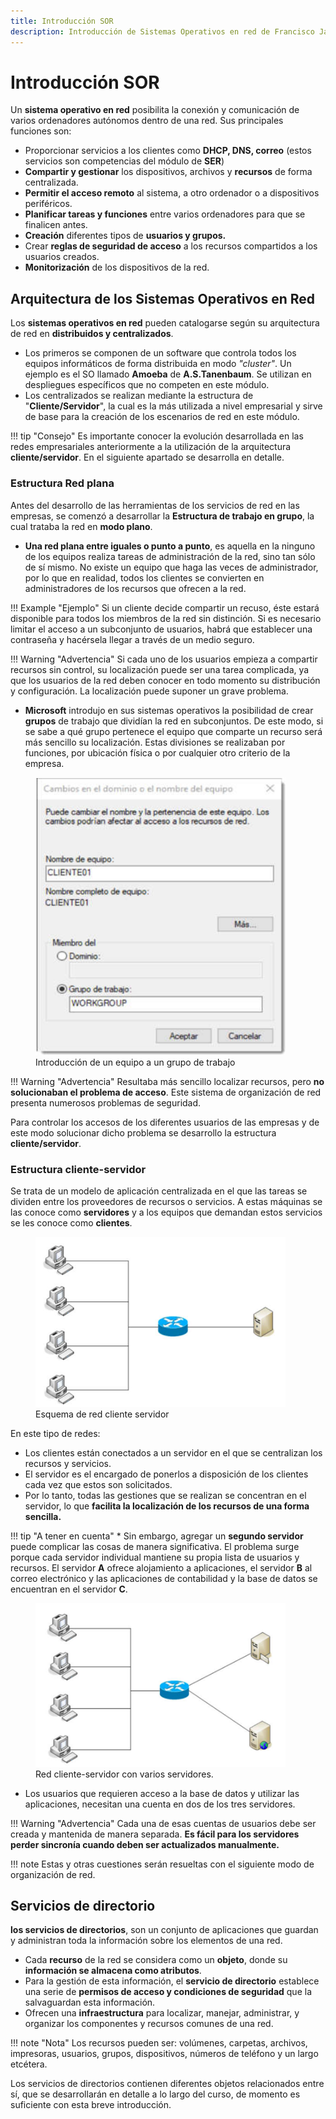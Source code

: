 ```yaml
--- 
title: Introducción SOR
description: Introducción de Sistemas Operativos en red de Francisco Javier Hernández Illán. Explicación inicial de los Sistemas Operativos en Red. Descripción escenario Cliente/Servidor 
---
```


# Introducción SOR

Un **sistema operativo en red** posibilita la conexión y comunicación de varios ordenadores autónomos dentro de una red. Sus principales funciones son:

- Proporcionar servicios a los clientes como **DHCP, DNS, correo** (estos servicios son competencias del módulo de **SER**)
- **Compartir y gestionar** los dispositivos, archivos y **recursos** de forma centralizada.
- **Permitir el acceso remoto** al sistema, a otro ordenador o a dispositivos periféricos.
- **Planificar tareas y funciones** entre varios ordenadores para que se finalicen antes.
- **Creación** diferentes tipos de **usuarios y grupos.**
- Crear **reglas de seguridad de acceso** a los recursos compartidos  a los usuarios creados.
- **Monitorización** de los dispositivos de la red.

## Arquitectura de los Sistemas Operativos en Red

Los **sistemas operativos en red** pueden catalogarse según su arquitectura de red en **distribuidos y centralizados**. 

- Los primeros se componen de un software que controla todos los equipos informáticos de forma distribuida en modo *"cluster"*. Un ejemplo es el SO llamado **Amoeba** de **A.S.Tanenbaum**. Se utilizan en despliegues específicos que no competen en este módulo.
- Los centralizados se realizan mediante la estructura de "**Cliente/Servidor**", la cual es la más utilizada a nivel empresarial y sirve de base para la creación de los escenarios de red en este módulo.

!!! tip "Consejo"
    Es importante conocer la evolución desarrollada en las redes empresariales anteriormente a la utilización de la arquitectura **cliente/servidor**. En el siguiente apartado se desarrolla en detalle.

### Estructura Red plana

Antes del desarrollo de las herramientas de los servicios de red en las empresas, se comenzó a desarrollar la **Estructura de trabajo en grupo**, la cual trataba la red en **modo plano**.

* **Una red plana entre iguales o punto a punto**, es aquella en la ninguno de los equipos realiza tareas de administración de la red, sino tan sólo de sí mismo. No existe un equipo que haga las veces de administrador, por lo que en realidad, todos los clientes se convierten en administradores de los recursos que ofrecen a la red.

!!! Example "Ejemplo"
    Si un cliente decide compartir un recuso, éste estará disponible para todos los miembros de la red sin distinción. Si es necesario limitar el acceso a un subconjunto de usuarios, habrá que establecer una contraseña y hacérsela llegar a través de un medio seguro.

!!! Warning "Advertencia"
    Si cada uno de los usuarios empieza a compartir recursos sin control, su localización puede ser una tarea complicada, ya que los usuarios de la red deben conocer en todo momento su distribución y configuración. La localización puede suponer un grave problema.

* **Microsoft** introdujo en sus sistemas operativos la posibilidad de crear **grupos** de trabajo que dividían la red en subconjuntos. De este modo, si se sabe a qué grupo pertenece el equipo que comparte un recurso será más sencillo su localización. Estas divisiones se realizaban por funciones, por ubicación física o por cualquier otro criterio de la empresa.

<figure>
  <img src="imagenes/grupotrabajo.png" width="400"/>
  <figcaption>Introducción de un equipo a un grupo de trabajo</figcaption>
</figure>

!!! Warning "Advertencia"
    Resultaba más sencillo localizar recursos, pero **no solucionaban el problema de acceso**. Este sistema de organización de red presenta numerosos problemas de seguridad.

Para controlar los accesos de los diferentes usuarios de las empresas y de este modo solucionar dicho problema se desarrollo la estructura **cliente/servidor**.

### Estructura cliente-servidor

Se trata de un modelo de aplicación centralizada en el que las tareas se dividen entre los proveedores de recursos o servicios. A estas máquinas se las conoce como **servidores** y a los equipos que demandan estos servicios se les conoce como **clientes**.

<figure>
  <img src="imagenes/ClienteServidor.png" width="400"/>
  <figcaption>Esquema de red cliente servidor</figcaption>
</figure>

En este tipo de redes:

* Los clientes están conectados a un servidor en el que se centralizan los recursos y servicios.
* El servidor es el encargado de ponerlos a disposición de los clientes cada vez que estos son solicitados.
* Por lo tanto, todas las gestiones que se realizan se concentran en el servidor, lo que **facilita la localización de los recursos de una forma sencilla.**

!!! tip "A tener en cuenta"
    * Sin embargo, agregar un **segundo servidor** puede complicar las cosas de manera significativa. El problema surge porque cada servidor individual mantiene su propia lista de usuarios y recursos. El servidor **A** ofrece alojamiento a aplicaciones, el servidor **B** al correo electrónico y las aplicaciones de contabilidad y la base de datos se encuentran en el servidor **C**.

<figure>
  <img src="imagenes/CS_variosServers.png" width="400"/>
  <figcaption>Red cliente-servidor con varios servidores.</figcaption>
</figure>

* Los usuarios que requieren acceso a la base de datos y utilizar las aplicaciones, necesitan una cuenta en dos de los tres servidores. 

!!! Warning "Advertencia"
    Cada una de esas cuentas de usuarios debe ser creada y mantenida de manera separada. **Es fácil para los servidores perder sincronía cuando deben ser actualizados manualmente.**

!!! note
    Estas y otras cuestiones serán resueltas con el siguiente modo de organización de red.

## Servicios de directorio

**los servicios de directorios**, son un conjunto de aplicaciones que guardan y administran toda la información sobre los elementos de una red.

 * Cada **recurso** de la red se considera como un **objeto**, donde su **información se almacena como atributos**.
 * Para la gestión de esta información, el **servicio de directorio** establece una serie de **permisos de acceso y condiciones de seguridad** que la salvaguardan esta información.
 * Ofrecen una **infraestructura** para localizar, manejar, administrar, y organizar los componentes y recursos comunes de una red.

!!! note "Nota"
    Los recursos pueden ser: volúmenes, carpetas, archivos, impresoras, usuarios, grupos, dispositivos, números de teléfono y un largo etcétera.

Los servicios de directorios contienen diferentes objetos relacionados entre sí, que se desarrollarán en detalle a lo largo del curso, de momento es suficiente con esta breve introducción.